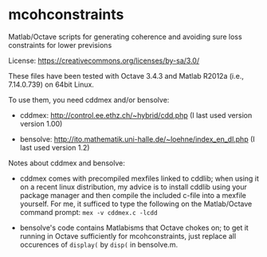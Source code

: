 mcohconstraints
===============

Matlab/Octave scripts for generating coherence and avoiding sure loss constraints for lower previsions


License:
    https://creativecommons.org/licenses/by-sa/3.0/


These files have been tested with Octave 3.4.3 and Matlab R2012a
(i.e., 7.14.0.739) on 64bit Linux.

To use them, you need cddmex and/or bensolve:

* cddmex: 
    http://control.ee.ethz.ch/~hybrid/cdd.php
(I last used version version 1.00)

* bensolve:
    http://ito.mathematik.uni-halle.de/~loehne/index_en_dl.php
(I last used version 1.2)


Notes about cddmex and bensolve:

* cddmex comes with precompiled mexfiles linked to cddlib; when using it on a
recent linux distribution, my advice is to install cddlib using your package
manager and then compile the included c-file into a mexfile yourself.
For me, it sufficed to type the following on the Matlab/Octave command prompt:
```mex -v cddmex.c -lcdd```

* bensolve's code contains Matlabisms that Octave chokes on; to get it running
in Octave sufficiently for mcohconstraints, just replace all occurences of
`display(` by `disp(` in bensolve.m.
